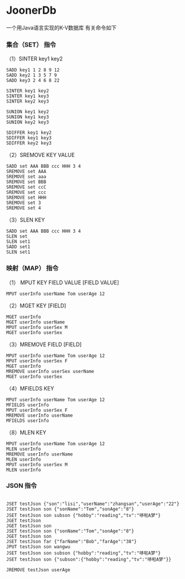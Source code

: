 # JoonerDb
一个用Java语言实现的K-V数据库
有关命令如下
### 集合（SET） 指令
（1）SINTER key1 key2
```
SADD key1 1 2 8 9 12
SADD key2 1 3 5 7 9
SADD key3 2 4 6 8 22

SINTER key1 key2
SINTER key1 key3
SINTER key2 key3

SUNION key1 key2
SUNION key1 key3
SUNION key2 key3

SDIFFER key1 key2
SDIFFER key1 key3
SDIFFER key2 key3
```
（2）SREMOVE KEY VALUE
```
SADD set AAA BBB ccc HHH 3 4
SREMOVE set AAA
SREMOVE set aaa
SREMOVE set BBB
SREMOVE set ccC
SREMOVE set ccc
SREMOVE set HHH
SREMOVE set 3
SREMOVE set 4
```
（3）SLEN KEY
```
SADD set AAA BBB ccc HHH 3 4
SLEN set
SLEN set1
SADD set1
SLEN set1
```
### 映射（MAP） 指令
（1） MPUT KEY FIELD VALUE [FIELD VALUE]
```
MPUT userInfo userName Tom userAge 12
```
（2）MGET KEY [FIELD]
```JOONERDB
MGET userInfo 
MGET userInfo userName
MPUT userInfo userSex M
MGET userInfo userSex
```
（3）MREMOVE FIELD [FIELD]
```
MPUT userInfo userName Tom userAge 12
MPUT userInfo userSex F
MGET userInfo
MREMOVE userInfo userSex userName
MGET userInfo userSex
```
（4）MFIELDS KEY
```jooner
MPUT userInfo userName Tom userAge 12
MFIELDS userInfo
MPUT userInfo userSex F
MREMOVE userInfo userName
MFIELDS userInfo
```
（8）MLEN KEY
```jooner
MPUT userInfo userName Tom userAge 12
MLEN userInfo
MREMOVE userInfo userName
MLEN userInfo
MPUT userInfo userSex M
MLEN userInfo
```

### JSON 指令
```jooner

JSET testJson {"son":"lisi","userName":"zhangsan","userAge":"22"}
JSET testJson son {"sonName":"Tom","sonAge":"8"}
JSET testJson son subson {"hobby":"reading","tv":"哆啦A梦"}
JGET testJson
JGET testJson son
JSET testJson son {"sonName":"Tom","sonAge":"8"}
JGET testJson son
JSET testJson far {"farName":"Bob","farAge":"38"}
JPUT testJson son wangwu
JSET testJson son subson {"hobby":"reading","tv":"哆啦A梦"}
JSET testJson son {"subson":{"hobby":"reading","tv":"哆啦A梦"}}

JREMOVE testJson userAge
```